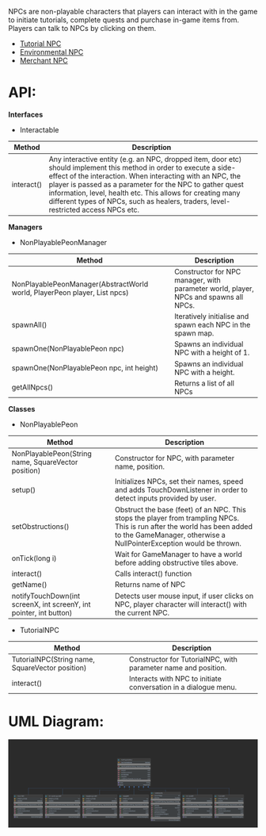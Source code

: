 NPCs are non-playable characters that players can interact with in the game to initiate tutorials, complete quests and purchase in-game items from. Players can talk to NPCs by  clicking on them.

- [Tutorial NPC](Tutorial-NPC)
- [Environmental NPC](Environmental-NPC)
- [Merchant NPC](Merchant-NPC)

# API:

**Interfaces**

- Interactable

| Method| Description|
| ------ | ------ |
| interact()|Any interactive entity (e.g. an NPC, dropped item, door etc) should implement this method in order to execute a side-effect of the interaction. When interacting with an NPC, the player is passed as a parameter for the NPC to gather quest information, level, health etc. This allows for creating many different types of NPCs, such as healers, traders, level-restricted access NPCs etc.|

**Managers**

- NonPlayablePeonManager

| Method| Description|
| ------ | ------ |
| NonPlayablePeonManager(AbstractWorld world, PlayerPeon player, List<NonPlayablePeon> npcs)| Constructor for NPC manager, with parameter world, player, NPCs and spawns all NPCs.|
| spawnAll()| Iteratively initialise and spawn each NPC in the spawn map.|
| spawnOne(NonPlayablePeon npc)| Spawns an individual NPC with a height of 1.|
| spawnOne(NonPlayablePeon npc, int height)| Spawns an individual NPC with a height.|
| getAllNpcs()| Returns a list of all NPCs|

**Classes**

- NonPlayablePeon

| Method| Description|
| ------ | ------ |
| NonPlayablePeon(String name, SquareVector position)| Constructor for NPC, with parameter name, position.|
| setup()| Initializes NPCs, set their names, speed and adds TouchDownListener in order to detect inputs provided by user.|
| setObstructions()| Obstruct the base (feet) of an NPC. This stops the player from trampling NPCs. This is run after the world has been added to the GameManager, otherwise a NullPointerException would be thrown.|
| onTick(long i)| Wait for GameManager to have a world before adding obstructive tiles above.|
| interact()| Calls interact() function|
| getName()| Returns name of NPC|
| notifyTouchDown(int screenX, int screenY, int pointer, int button)| Detects user mouse input, if user clicks on NPC, player character will interact() with the current NPC.|

- TutorialNPC

| Method| Description|
| ------ | ------ |
| TutorialNPC(String name, SquareVector position)| Constructor for TutorialNPC, with parameter name and position.|
| interact()| Interacts with NPC to initiate conversation in a dialogue menu.|

# UML Diagram: 
![NPC_UML_](uploads/ac8e8f744b2e0bca621189980a11e0d7/NPC_UML_.png)